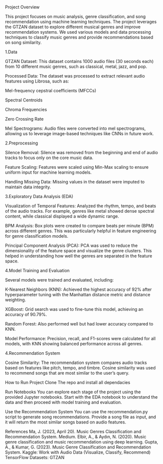 Project Overview

This project focuses on music analysis, genre classification, and song recommendation using machine learning techniques. The project leverages the GTZAN dataset to explore different musical genres and improve recommendation systems. We used various models and data processing techniques to classify music genres and provide recommendations based on song similarity.

1.Data

GTZAN Dataset: This dataset contains 1000 audio files (30 seconds each) from 10 different music genres, such as classical, metal, jazz, and pop.

Processed Data: The dataset was processed to extract relevant audio features using Librosa, such as:

Mel-frequency cepstral coefficients (MFCCs)

Spectral Centroids

Chroma Frequencies

Zero Crossing Rate

Mel Spectrograms: Audio files were converted into mel spectrograms, allowing us to leverage image-based techniques like CNNs in future work.

2.Preprocessing

Silence Removal: Silence was removed from the beginning and end of audio tracks to focus only on the core music data.

Feature Scaling: Features were scaled using Min-Max scaling to ensure uniform input for machine learning models.

Handling Missing Data: Missing values in the dataset were imputed to maintain data integrity.

3.Exploratory Data Analysis (EDA)

Visualization of Temporal Features: Analyzed the rhythm, tempo, and beats of the audio tracks. For example, genres like metal showed dense spectral content, while classical displayed a wide dynamic range.

BPM Analysis: Box plots were created to compare beats per minute (BPM) across different genres. This was particularly helpful in feature engineering for genre classification models.

Principal Component Analysis (PCA): PCA was used to reduce the dimensionality of the feature space and visualize the genre clusters. This helped in understanding how well the genres are separated in the feature space.

4.Model Training and Evaluation

Several models were trained and evaluated, including:

K-Nearest Neighbors (KNN): Achieved the highest accuracy of 92% after hyperparameter tuning with the Manhattan distance metric and distance weighting.

XGBoost: Grid search was used to fine-tune this model, achieving an accuracy of 90.79%.

Random Forest: Also performed well but had lower accuracy compared to KNN.

Model Performance: Precision, recall, and F1-scores were calculated for all models, with KNN showing balanced performance across all genres.

4.Recommendation System

Cosine Similarity: The recommendation system compares audio tracks based on features like pitch, tempo, and timbre. Cosine similarity was used to recommend songs that are most similar to the user’s query.

How to Run Project
Clone The repo and install all dependacies

Run Notebooks You can explore each stage of the project using the provided Jupyter notebooks. Start with the EDA notebook to understand the data and then proceed with model training and evaluation.

Use the Recommendation System You can use the recommendation.py script to generate song recommendations. Provide a song file as input, and it will return the most similar songs based on audio features.

References
Ma, J. (2023, April 20). Music Genres Classification and Recommendation System. Medium.
Elbir, A., & Aydın, N. (2020). Music genre classification and music recommendation using deep learning.
Gupta, A., & Kumar, G. (2023). Music Genre Classification and Recommendation System.
Kaggle: Work with Audio Data (Visualize, Classify, Recommend)
TensorFlow Datasets: GTZAN
